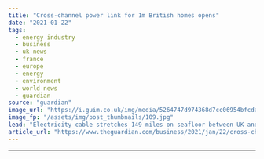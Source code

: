 ```yaml
---
title: "Cross-channel power link for 1m British homes opens"
date: "2021-01-22"
tags: 
  - energy industry
  - business
  - uk news
  - france
  - europe
  - energy
  - environment
  - world news
  - guardian
source: "guardian"
image_url: "https://i.guim.co.uk/img/media/5264747d974368d7cc06954bfcda0ee96691475a/0_0_5886_3532/master/5886.jpg?width=460&quality=85&auto=format&fit=max&s=d573dd5242cb9064bcb2c63c13fdab90"
image_fp: "/assets/img/post_thumbnails/109.jpg"
lead: "Electricity cable stretches 149 miles on seafloor between UK and FranceA new high-voltage subsea cable linking the UK to France has begun importing enough electricity to power 1m British homes.The delayed power cable, which is the second interconnect..."
article_url: "https://www.theguardian.com/business/2021/jan/22/cross-channel-power-link-for-1m-british-homes-opens-electricity"
---
```


---
